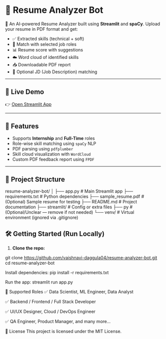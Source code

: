 # 📄 Resume Analyzer Bot

🚀 An AI-powered Resume Analyzer built using **Streamlit** and **spaCy**. Upload your resume in PDF format and get:

- ✅ Extracted skills (technical + soft)
- 🎯 Match with selected job roles
- 📊 Resume score with suggestions
- ☁️ Word cloud of identified skills
- 📥 Downloadable PDF report
- 📝 Optional JD (Job Description) matching

---

## 🔗 Live Demo

👉 [Open Streamlit App](https://resume-analyzer-bot.streamlit.app)

---

## 🧠 Features

- Supports **Internship** and **Full-Time** roles
- Role-wise skill matching using `spaCy` NLP
- PDF parsing using `pdfplumber`
- Skill cloud visualization with `WordCloud`
- Custom PDF feedback report using `FPDF`

---

## 📁 Project Structure

resume-analyzer-bot/
│
├── app.py # Main Streamlit app
├── requirements.txt # Python dependencies
├── sample_resume.pdf # (Optional) Sample resume for testing
├── README.md # Project documentation
├── streamlit/ # Config or extra files
├── py # (Optional/Unclear — remove if not needed)
└── venv/ # Virtual environment (ignored via .gitignore)

## 🛠️ Getting Started (Run Locally)

1. **Clone the repo:**

git clone https://github.com/vaishnavi-daggula04/resume-analyzer-bot.git
cd resume-analyzer-bot

Install dependencies:
pip install -r requirements.txt

Run the app:
streamlit run app.py

💼 Supported Roles
✅ Data Scientist, ML Engineer, Data Analyst

✅ Backend / Frontend / Full Stack Developer

✅ UI/UX Designer, Cloud / DevOps Engineer

✅ QA Engineer, Product Manager, and many more...

🧾 License
This project is licensed under the MIT License.

